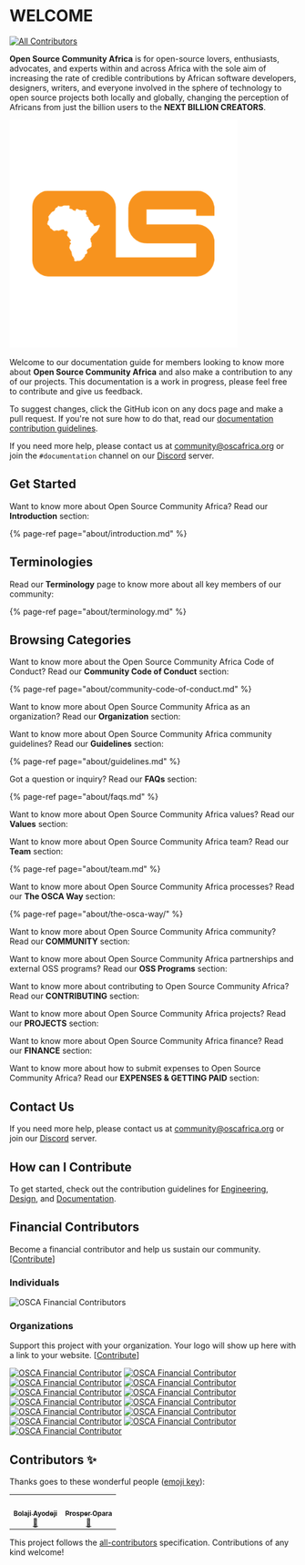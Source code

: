 # WELCOME
<!-- ALL-CONTRIBUTORS-BADGE:START - Do not remove or modify this section -->
[![All Contributors](https://img.shields.io/badge/all_contributors-2-orange.svg?style=flat-square)](#contributors-)
<!-- ALL-CONTRIBUTORS-BADGE:END -->

**Open Source Community Africa** is for open-source lovers, enthusiasts, advocates, and experts within and across Africa with the sole aim of increasing the rate of credible contributions by African software developers, designers, writers, and everyone involved in the sphere of technology to open source projects both locally and globally, changing the perception of Africans from just the billion users to the **NEXT BILLION CREATORS**.

![](.gitbook/assets/osca-logo.png)

Welcome to our documentation guide for members looking to know more about **Open Source Community Africa** and also make a contribution to any of our projects. This documentation is a work in progress, please feel free to contribute and give us feedback.

To suggest changes, click the GitHub icon on any docs page and make a pull request. If you're not sure how to do that, read our [documentation contribution guidelines](https://github.com/oscafrica/documentation/blob/master/contributing/documentation/guidelines.md).

If you need more help, please contact us at [community@oscafrica.org](mailto:community@oscafrica.org) or join the `#documentation` channel on our [Discord](https://bit.ly/osca-discord) server.

## Get Started

Want to know more about Open Source Community Africa? Read our **Introduction** section:

{% page-ref page="about/introduction.md" %}

## Terminologies

Read our **Terminology** page to know more about all key members of our community:

{% page-ref page="about/terminology.md" %}

## Browsing Categories

Want to know more about the Open Source Community Africa Code of Conduct? Read our **Community Code of Conduct** section:

{% page-ref page="about/community-code-of-conduct.md" %}

Want to know more about Open Source Community Africa as an organization? Read our **Organization** section:

Want to know more about Open Source Community Africa community guidelines? Read our **Guidelines** section:

{% page-ref page="about/guidelines.md" %}

Got a question or inquiry? Read our **FAQs** section:

{% page-ref page="about/faqs.md" %}

Want to know more about Open Source Community Africa values? Read our **Values** section:

Want to know more about Open Source Community Africa team? Read our **Team** section:

{% page-ref page="about/team.md" %}

Want to know more about Open Source Community Africa processes? Read our **The OSCA Way** section:

{% page-ref page="about/the-osca-way/" %}

Want to know more about Open Source Community Africa community? Read our **COMMUNITY** section:

Want to know more about Open Source Community Africa partnerships and external OSS programs? Read our **OSS Programs** section:

Want to know more about contributing to Open Source Community Africa? Read our **CONTRIBUTING** section:

Want to know more about Open Source Community Africa projects? Read our **PROJECTS** section:

Want to know more about Open Source Community Africa finance? Read our **FINANCE** section:

Want to know more about how to submit expenses to Open Source Community Africa? Read our **EXPENSES & GETTING PAID** section:

## Contact Us

If you need more help, please contact us at [community@oscafrica.org](mailto:community@oscafrica.org) or join our [Discord](https://bit.ly/osca-discord) server.

## How can I Contribute

To get started, check out the contribution guidelines for [Engineering](contributing/engineering/), [Design](contributing/design/), and [Documentation](contributing/documentation/).

## Financial Contributors

Become a financial contributor and help us sustain our community. \[[Contribute](https://opencollective.com/osca/contribute)\]

### Individuals

![OSCA Financial Contributors](https://opencollective.com/osca/individuals.svg?width=900)

### Organizations

Support this project with your organization. Your logo will show up here with a link to your website. \[[Contribute](https://opencollective.com/osca/contribute)\]

[![OSCA Financial Contributor](https://opencollective.com/osca/organization/0/avatar.svg)](https://opencollective.com/osca/organization/0/website) [![OSCA Financial Contributor](https://opencollective.com/osca/organization/1/avatar.svg)](https://opencollective.com/osca/organization/1/website) [![OSCA Financial Contributor](https://opencollective.com/osca/organization/2/avatar.svg)](https://opencollective.com/osca/organization/2/website) [![OSCA Financial Contributor](https://opencollective.com/osca/organization/3/avatar.svg)](https://opencollective.com/osca/organization/3/website) [![OSCA Financial Contributor](https://opencollective.com/osca/organization/4/avatar.svg)](https://opencollective.com/osca/organization/4/website) [![OSCA Financial Contributor](https://opencollective.com/osca/organization/5/avatar.svg)](https://opencollective.com/osca/organization/5/website) [![OSCA Financial Contributor](https://opencollective.com/osca/organization/6/avatar.svg)](https://opencollective.com/osca/organization/6/website) [![OSCA Financial Contributor](https://opencollective.com/osca/organization/7/avatar.svg)](https://opencollective.com/osca/organization/7/website) [![OSCA Financial Contributor](https://opencollective.com/osca/organization/8/avatar.svg)](https://opencollective.com/osca/organization/8/website) [![OSCA Financial Contributor](https://opencollective.com/osca/organization/9/avatar.svg)](https://opencollective.com/osca/organization/9/website) [![OSCA Financial Contributor](https://opencollective.com/osca/organization/10/avatar.svg)](https://opencollective.com/osca/organization/10/website) [![OSCA Financial Contributor](https://opencollective.com/osca/organization/11/avatar.svg)](https://opencollective.com/osca/organization/11/website) [![OSCA Financial Contributor](https://opencollective.com/osca/organization/12/avatar.svg)](https://opencollective.com/osca/organization/12/website)


## Contributors ✨

Thanks goes to these wonderful people ([emoji key](https://allcontributors.org/docs/en/emoji-key)):

<!-- ALL-CONTRIBUTORS-LIST:START - Do not remove or modify this section -->
<!-- prettier-ignore-start -->
<!-- markdownlint-disable -->
<table>
  <tr>
    <td align="center"><a href="https://bolajiayodeji.com"><img src="https://avatars2.githubusercontent.com/u/30334776?v=4" width="100px;" alt=""/><br /><sub><b>Bolaji Ayodeji</b></sub></a><br /><a href="https://github.com/oscafrica/documentation/commits?author=BolajiAyodeji" title="Documentation">📖</a></td>
    <td align="center"><a href="https://kodekage.tech"><img src="https://avatars3.githubusercontent.com/u/30195980?v=4" width="100px;" alt=""/><br /><sub><b>Prosper Opara</b></sub></a><br /><a href="https://github.com/oscafrica/documentation/commits?author=kodekage" title="Documentation">📖</a></td>
  </tr>
</table>

<!-- markdownlint-enable -->
<!-- prettier-ignore-end -->
<!-- ALL-CONTRIBUTORS-LIST:END -->

This project follows the [all-contributors](https://github.com/all-contributors/all-contributors) specification. Contributions of any kind welcome!
